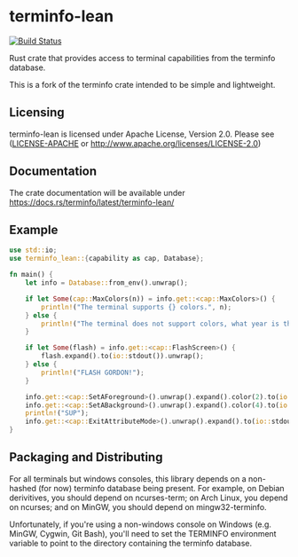 terminfo-lean
=============
[![Build Status](https://github.com/proski/terminfo-lean/actions/workflows/rust.yml/badge.svg)](https://github.com/proski/terminfo-lean/actions/workflows/rust.yml)

Rust crate that provides access to terminal capabilities from the terminfo database.

This is a fork of the terminfo crate intended to be simple and lightweight.

Licensing
---------

terminfo-lean is licensed under Apache License, Version 2.0. Please see
([LICENSE-APACHE](LICENSE-APACHE) or http://www.apache.org/licenses/LICENSE-2.0)

Documentation
-------------

The crate documentation will be available under <https://docs.rs/terminfo/latest/terminfo-lean/>

Example
-------

```rust
use std::io;
use terminfo_lean::{capability as cap, Database};

fn main() {
	let info = Database::from_env().unwrap();

	if let Some(cap::MaxColors(n)) = info.get::<cap::MaxColors>() {
		println!("The terminal supports {} colors.", n);
	} else {
		println!("The terminal does not support colors, what year is this?");
	}

	if let Some(flash) = info.get::<cap::FlashScreen>() {
		flash.expand().to(io::stdout()).unwrap();
	} else {
		println!("FLASH GORDON!");
	}

	info.get::<cap::SetAForeground>().unwrap().expand().color(2).to(io::stdout()).unwrap();
	info.get::<cap::SetABackground>().unwrap().expand().color(4).to(io::stdout()).unwrap();
	println!("SUP");
	info.get::<cap::ExitAttributeMode>().unwrap().expand().to(io::stdout()).unwrap();
}
```

Packaging and Distributing
--------------------------
For all terminals but windows consoles, this library depends on a non-hashed
(for now) terminfo database being present. For example, on Debian derivitives,
you should depend on ncurses-term; on Arch Linux, you depend on ncurses; and on
MinGW, you should depend on mingw32-terminfo.

Unfortunately, if you're using a non-windows console on Windows (e.g. MinGW,
Cygwin, Git Bash), you'll need to set the TERMINFO environment variable to
point to the directory containing the terminfo database.
